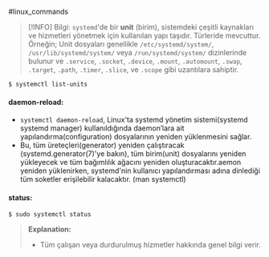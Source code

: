#linux_commands 
> [!INFO] Bilgi:
> `systemd`'de bir **unit** (birim), sistemdeki çeşitli kaynakları ve hizmetleri yönetmek için kullanılan yapı taşıdır.
> Türleride mevcuttur. Örneğin; Unit dosyaları genellikle `/etc/systemd/system/`, `/usr/lib/systemd/system/` veya `/run/systemd/system/` dizinlerinde bulunur ve `.service`, `.socket`, `.device`, `.mount`, `.automount`, `.swap`, `.target`, `.path`, `.timer`, `.slice`, ve `.scope` gibi uzantılara sahiptir.

```
$ systemctl list-units
```

#### daemon-reload:
+ `systemctl daemon-reload`, Linux'ta systemd yönetim sistemi(systemd systemd manager) kullanıldığında daemon’lara ait yapılandırma(configuration) dosyalarının yeniden yüklenmesini sağlar.
+ Bu, tüm üreteçleri(generator) yeniden çalıştıracak (systemd.generator(7)'ye bakın), tüm birim(unit) dosyalarını yeniden yükleyecek ve tüm bağımlılık ağacını yeniden oluşturacaktır.aemon yeniden yüklenirken, systemd'nin kullanıcı yapılandırması adına dinlediği tüm soketler erişilebilir kalacaktır. (man systemctl)

#### status:
```
$ sudo systemctl status
```
> **Explanation:**
> + Tüm çalışan veya durdurulmuş hizmetler hakkında genel bilgi verir.